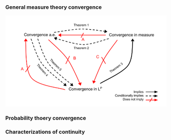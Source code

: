 ### General measure theory convergence 

![](./convergence_measureTheory.png)

### Probability thoery convergence


### Characterizations of continuity
